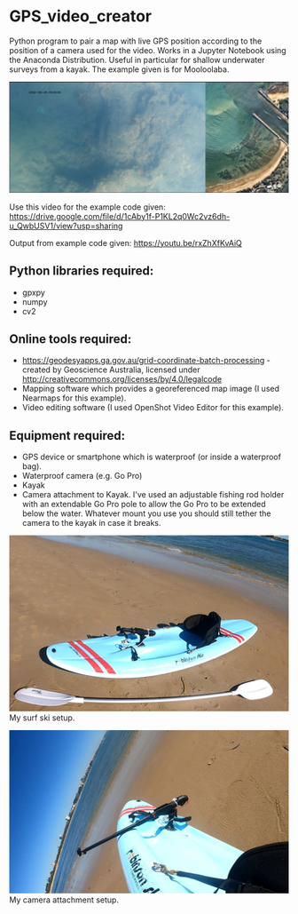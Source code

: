 # GPS_video_creator
Python program to pair a map with live GPS position according to the position of a camera used for the video. Works in a Jupyter Notebook using the Anaconda Distribution. Useful in particular for shallow underwater surveys from a kayak. The example given is for Mooloolaba.

![alt text](https://github.com/mikeyt120/GPS_video_creator/blob/main/GPS_video_snapshot.JPG)

Use this video for the example code given:
https://drive.google.com/file/d/1cAby1f-P1KL2q0Wc2vz6dh-u_QwbUSV1/view?usp=sharing

Output from example code given:
https://youtu.be/rxZhXfKvAiQ

## Python libraries required:
- gpxpy
- numpy
- cv2

## Online tools required:
- https://geodesyapps.ga.gov.au/grid-coordinate-batch-processing - created by Geoscience Australia, licensed under http://creativecommons.org/licenses/by/4.0/legalcode
- Mapping software which provides a georeferenced map image (I used Nearmaps for this example).
- Video editing software (I used OpenShot Video Editor for this example).

## Equipment required:
- GPS device or smartphone which is waterproof (or inside a waterproof bag).
- Waterproof camera (e.g. Go Pro)
- Kayak
- Camera attachment to Kayak. I've used an adjustable fishing rod holder with an extendable Go Pro pole to allow the Go Pro to be extended below the water. Whatever mount you use you should still tether the camera to the kayak in case it breaks.

![alt text](https://github.com/mikeyt120/GPS_video_creator/blob/main/Surf_ski_setup.JPG)
My surf ski setup.

![alt text](https://github.com/mikeyt120/GPS_video_creator/blob/main/Camera_attachment.JPG)
My camera attachment setup.

